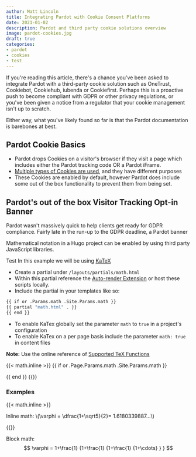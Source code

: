 ```yaml
---
author: Matt Lincoln
title: Integrating Pardot with Cookie Consent Platforms
date: 2021-01-02
description: Pardot and third party cookie solutions overview
image: pardot-cookies.jpg
draft: true
categories:
- pardot
- cookies
- test
---
```


If you're reading this article, there's a chance you've been asked to integrate Pardot with a third-party cookie solution such as OneTrust, Cookiebot, Cookiehub, iubenda or Cookiefirst. Perhaps this is a proactive push to become compliant with GDPR or other privacy regulations, or you've been given a notice from a regulator that your cookie management isn't up to scratch. 

Either way, what you've likely found so far is that the Pardot documentation is barebones at best.

## Pardot Cookie Basics

- Pardot drops Cookies on a visitor's browser if they visit a page which includes either the Pardot tracking code OR a Pardot iFrame.
- [Multiple types of Cookies are used](https://help.salesforce.com/articleView?id=pardot_basics_cookies.htm&type=5), and they have different purposes
- These Cookies are enabled by default, however Pardot does include some out of the box functionality to prevent them from being set.

## Pardot's out of the box Visitor Tracking Opt-in Banner

Pardot wasn't massively quick to help clients get ready for GDPR compliance. Fairly late in the run-up to the GDPR deadline, a Pardot banner 

Mathematical notation in a Hugo project can be enabled by using third party JavaScript libraries.
<!--more-->

Test In this example we will be using [KaTeX](https://katex.org/)

- Create a partial under `/layouts/partials/math.html`
- Within this partial reference the [Auto-render Extension](https://katex.org/docs/autorender.html) or host these scripts locally.
- Include the partial in your templates like so:  

```bash
{{ if or .Params.math .Site.Params.math }}
{{ partial "math.html" . }}
{{ end }}
```

- To enable KaTex globally set the parameter `math` to `true` in a project's configuration
- To enable KaTex on a per page basis include the parameter `math: true` in content files

**Note:** Use the online reference of [Supported TeX Functions](https://katex.org/docs/supported.html)

{{< math.inline >}}
{{ if or .Page.Params.math .Site.Params.math }}
<!-- KaTeX -->
<link rel="stylesheet" href="https://cdn.jsdelivr.net/npm/katex@0.11.1/dist/katex.min.css" integrity="sha384-zB1R0rpPzHqg7Kpt0Aljp8JPLqbXI3bhnPWROx27a9N0Ll6ZP/+DiW/UqRcLbRjq" crossorigin="anonymous">
<script defer src="https://cdn.jsdelivr.net/npm/katex@0.11.1/dist/katex.min.js" integrity="sha384-y23I5Q6l+B6vatafAwxRu/0oK/79VlbSz7Q9aiSZUvyWYIYsd+qj+o24G5ZU2zJz" crossorigin="anonymous"></script>
<script defer src="https://cdn.jsdelivr.net/npm/katex@0.11.1/dist/contrib/auto-render.min.js" integrity="sha384-kWPLUVMOks5AQFrykwIup5lo0m3iMkkHrD0uJ4H5cjeGihAutqP0yW0J6dpFiVkI" crossorigin="anonymous" onload="renderMathInElement(document.body);"></script>
{{ end }}
{{</ math.inline >}}

### Examples

{{< math.inline >}}
<p>
Inline math: \(\varphi = \dfrac{1+\sqrt5}{2}= 1.6180339887…\)
</p>
{{</ math.inline >}}

Block math:
$$
 \varphi = 1+\frac{1} {1+\frac{1} {1+\frac{1} {1+\cdots} } } 
$$
